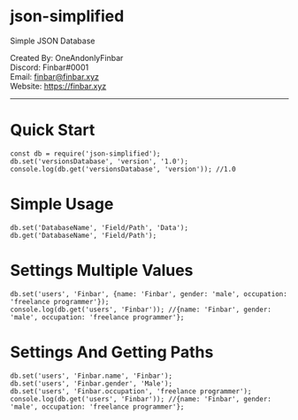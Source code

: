 # json-simplified

Simple JSON Database

Created By: OneAndonlyFinbar<br>
Discord: Finbar#0001<br>
Email: finbar@finbar.xyz<br>
Website: https://finbar.xyz<br>

<hr>

# Quick Start
```
const db = require('json-simplified');
db.set('versionsDatabase', 'version', '1.0');
console.log(db.get('versionsDatabase', 'version')); //1.0
```

# Simple Usage
```
db.set('DatabaseName', 'Field/Path', 'Data');
db.get('DatabaseName', 'Field/Path');
```

# Settings Multiple Values
```
db.set('users', 'Finbar', {name: 'Finbar', gender: 'male', occupation: 'freelance programmer'});
console.log(db.get('users', 'Finbar')); //{name: 'Finbar', gender: 'male', occupation: 'freelance programmer'};
```

# Settings And Getting Paths
```
db.set('users', 'Finbar.name', 'Finbar');
db.set('users', 'Finbar.gender', 'Male');
db.set('users', 'Finbar.occupation', 'freelance programmer');
console.log(db.get('users', 'Finbar')); //{name: 'Finbar', gender: 'male', occupation: 'freelance programmer'};
```
